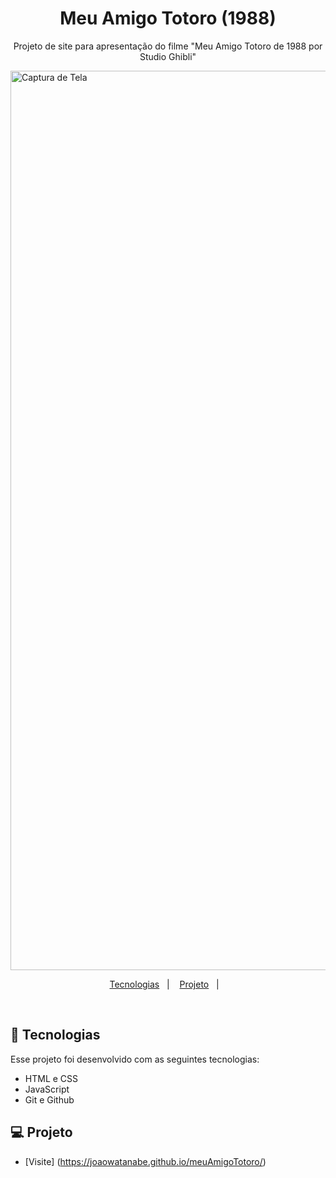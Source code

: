 <h1 align="center"> Meu Amigo Totoro (1988) </h1>

<p align="center">
Projeto de site para apresentação do filme "Meu Amigo Totoro de 1988 por Studio Ghibli" <br/>
</p>

<img width="1439" alt="Captura de Tela" src="https://github.com/wabemusic/meuAmigoTotoro/blob/main/imagens/homepage.png">


<p align="center">
  <a href="#-tecnologias">Tecnologias</a>&nbsp;&nbsp;&nbsp;|&nbsp;&nbsp;&nbsp;
  <a href="#-projeto">Projeto</a>&nbsp;&nbsp;&nbsp;|&nbsp;&nbsp;&nbsp;
</p>

<br>

## 🚀 Tecnologias

Esse projeto foi desenvolvido com as seguintes tecnologias:

- HTML e CSS
- JavaScript
- Git e Github

## 💻 Projeto

- [Visite] (https://joaowatanabe.github.io/meuAmigoTotoro/)
